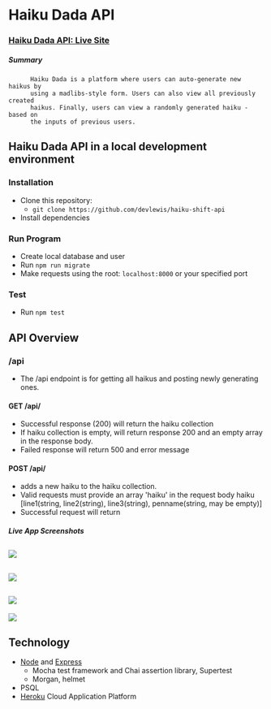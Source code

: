 # Haiku Dada API

### [Haiku Dada API: Live Site](https://intense-ridge-06549.herokuapp.com/)

##### Summary

          Haiku Dada is a platform where users can auto-generate new haikus by
          using a madlibs-style form. Users can also view all previously created
          haikus. Finally, users can view a randomly generated haiku - based on
          the inputs of previous users.

## Haiku Dada API in a local development environment

### Installation

* Clone this repository:
  * `git clone https://github.com/devlewis/haiku-shift-api`
* Install dependencies 

### Run Program

* Create local database and user 
* Run `npm run migrate`
* Make requests using the root: `localhost:8000` or your specified port

### Test

* Run `npm test`



## API Overview

### /api

* The /api endpoint is for getting all haikus and posting newly generating ones. 

#### GET /api/

* Successful response (200) will return the haiku collection
* If haiku collection is empty, will return response 200 and an empty array in the response body. 
* Failed response will return 500 and error message

#### POST /api/

* adds a new haiku to the haiku collection.
* Valid requests must provide an array 'haiku' in the request body
haiku [line1(string, line2(string), line3(string), penname(string, may be empty)]
* Successful request will return 

##### Live App Screenshots

![](src/images/Screen%20Shot%202020-04-25%20at%204.57.52%20PM.png) 
----------
![](src/images/Screen%20Shot%202020-04-25%20at%204.59.01%20PM.png) 
----------
![](src/images/Screen%20Shot%202020-04-25%20at%204.59.35%20PM.png) 
----------
![](src/images/Screen%20Shot%202020-04-25%20at%205.03.59%20PM.png)

## Technology

* [Node](https://nodejs.org/en/) and [Express](https://expressjs.com/)
  * Mocha test framework and Chai assertion library, Supertest 
  * Morgan, helmet 
* PSQL
* [Heroku](https://www.heroku.com/) Cloud Application Platform

#####  

